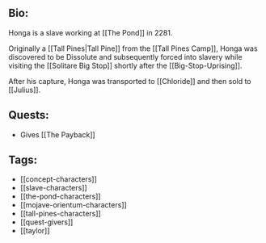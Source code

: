 ## Bio:

Honga is a slave working at [[The Pond]] in 2281.

Originally a [[Tall Pines|Tall Pine]] from the [[Tall Pines Camp]], Honga was discovered to be Dissolute and subsequently forced into slavery while visiting the [[Solitare Big Stop]] shortly after the [[Big-Stop-Uprising]].

After his capture, Honga was transported to [[Chloride]] and then sold to [[Julius]].

## Quests:

- Gives [[The Payback]]

## Tags:

- [[concept-characters]]
- [[slave-characters]]
- [[the-pond-characters]]
- [[mojave-orientum-characters]]
- [[tall-pines-characters]]
- [[quest-givers]]
- [[taylor]]